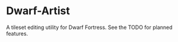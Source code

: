 Dwarf-Artist
============

A tileset editing utility for Dwarf Fortress. See the TODO for planned features.
